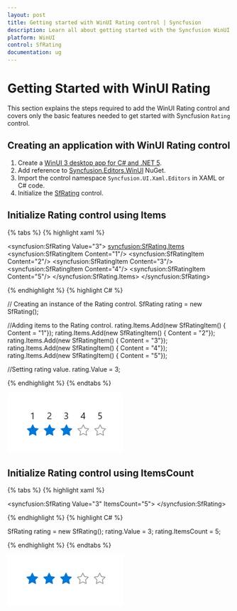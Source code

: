 ```yaml
---
layout: post
title: Getting started with WinUI Rating control | Syncfusion
description: Learn all about getting started with the Syncfusion WinUI Rating(SfRating) control and its basic features here.
platform: WinUI
control: SfRating
documentation: ug
---
```


# Getting Started with WinUI Rating

This section explains the steps required to add the WinUI Rating control and covers only the basic features needed to get started with Syncfusion `Rating` control.

## Creating an application with WinUI Rating control

1. Create a [WinUI 3 desktop app for C# and .NET 5](https://docs.microsoft.com/en-us/windows/apps/winui/winui3/get-started-winui3-for-desktop).
2. Add reference to [Syncfusion.Editors.WinUI](https://www.nuget.org/packages/Syncfusion.Editors.WinUI) NuGet. 
3. Import the control namespace `Syncfusion.UI.Xaml.Editors` in XAML or C# code.
4. Initialize the [SfRating](https://help.syncfusion.com/cr/winui/Syncfusion.UI.Xaml.Editors.SfRating.html) control.

## Initialize Rating control using Items

{% tabs %}
{% highlight xaml %}

<Page
    x:Class="GettingStarted.MainPage"
    xmlns="http://schemas.microsoft.com/winfx/2006/xaml/presentation"
    xmlns:x="http://schemas.microsoft.com/winfx/2006/xaml"
    xmlns:local="using:GettingStarted"
    xmlns:d="http://schemas.microsoft.com/expression/blend/2008"
    xmlns:mc="http://schemas.openxmlformats.org/markup-compatibility/2006"
    xmlns:syncfusion="using:Syncfusion.UI.Xaml.Editors"
    mc:Ignorable="d"
    Background="{ThemeResource ApplicationPageBackgroundThemeBrush}">
    <Grid>
     <syncfusion:SfRating Value="3">
         <syncfusion:SfRating.Items>
            <syncfusion:SfRatingItem Content="1"/>
            <syncfusion:SfRatingItem Content="2"/>
            <syncfusion:SfRatingItem Content="3"/>
            <syncfusion:SfRatingItem Content="4"/>
            <syncfusion:SfRatingItem Content="5"/>
         </syncfusion:SfRating.Items>
     </syncfusion:SfRating>
    </Grid>
</Page>

{% endhighlight %}
{% highlight C# %}

// Creating an instance of the Rating control.
SfRating rating = new SfRating();

//Adding items to the Rating control.
rating.Items.Add(new SfRatingItem() { Content = "1"});
rating.Items.Add(new SfRatingItem() { Content = "2"});
rating.Items.Add(new SfRatingItem() { Content = "3"});
rating.Items.Add(new SfRatingItem() { Content = "4"});
rating.Items.Add(new SfRatingItem() { Content = "5"});

//Setting rating value.
rating.Value = 3;
           
{% endhighlight %}
{% endtabs %}

![Rating control using items in WinUI](Rating_images/winui_rating_items.png)

## Initialize Rating control using ItemsCount

{% tabs %}
{% highlight xaml %}

<syncfusion:SfRating Value="3" ItemsCount="5">
</syncfusion:SfRating>

{% endhighlight %}
{% highlight C# %}

SfRating rating = new SfRating();
rating.Value = 3;
rating.ItemsCount = 5;

{% endhighlight %}
{% endtabs %}

![Rating control using itemscount in WinUI](Rating_images/winui_rating_itemscount.png)

